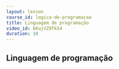 ```yaml
---
layout: lesson
course_id: logica-de-programacao
title: Linguagem de programação
video_id: bKujVZ9Tk54
duration: 10
---
```


## Linguagem de programação
